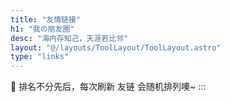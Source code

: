```yaml
---
title: "友情链接"
h1: "我の朋友圈"
desc: "海内存知己，天涯若比邻"
layout: "@/layouts/ToolLayout/ToolLayout.astro"
type: "links"
---
```


👭 排名不分先后，每次刷新 友链 会随机排列噢~
:::
